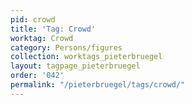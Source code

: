 ```yaml
---
pid: crowd
title: 'Tag: Crowd'
worktag: Crowd
category: Persons/figures
collection: worktags_pieterbruegel
layout: tagpage_pieterbruegel
order: '042'
permalink: "/pieterbruegel/tags/crowd/"
---
```

